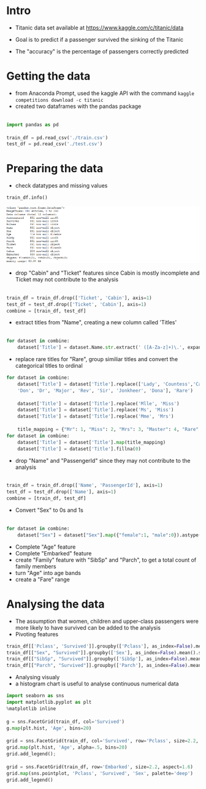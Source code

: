 # Intro

- Titanic data set available at https://www.kaggle.com/c/titanic/data 

- Goal is to predict if a passenger survived the sinking of the Titanic

- The "accuracy" is the percentage of passengers correctly predicted



# Getting the data

- from Anaconda Prompt, used the kaggle API with the command `kaggle competitions download -c titanic`
- created two dataframes with the pandas package

```python

import pandas as pd

train_df = pd.read_csv('./train.csv')
test_df = pd.read_csv('./test.csv')

```

# Preparing the data

- check datatypes and missing values

```python
train_df.info()
```
![](IMG/Screenshot-2018-6-7%20Titanic.png)

- drop "Cabin" and "Ticket" features since Cabin is mostly incomplete and Ticket may not contribute to the analysis

```python

train_df = train_df.drop(['Ticket', 'Cabin'], axis=1)
test_df = test_df.drop(['Ticket', 'Cabin'], axis=1)
combine = [train_df, test_df]

```
- extract titles from "Name", creating a new column called 'Titles'
```python

for dataset in combine:
    dataset['Title'] = dataset.Name.str.extract(' ([A-Za-z]+)\.', expand=False)

```
- replace rare titles for "Rare", group similiar titles and convert the categorical titles to ordinal
```python
for dataset in combine:
    dataset['Title'] = dataset['Title'].replace(['Lady', 'Countess','Capt', 'Col',\
 	'Don', 'Dr', 'Major', 'Rev', 'Sir', 'Jonkheer', 'Dona'], 'Rare')

    dataset['Title'] = dataset['Title'].replace('Mlle', 'Miss')
    dataset['Title'] = dataset['Title'].replace('Ms', 'Miss')
    dataset['Title'] = dataset['Title'].replace('Mme', 'Mrs')
    
    title_mapping = {"Mr": 1, "Miss": 2, "Mrs": 3, "Master": 4, "Rare": 5}
for dataset in combine:
    dataset['Title'] = dataset['Title'].map(title_mapping)
    dataset['Title'] = dataset['Title'].fillna(0)
```

- drop "Name" and "PassengerId" since they may not contribute to the analysis

```python

train_df = train_df.drop(['Name', 'PassengerId'], axis=1)
test_df = test_df.drop(['Name'], axis=1)
combine = [train_df, test_df]
```
- Convert "Sex" to 0s and 1s

```python

for dataset in combine:
    dataset["Sex"] = dataset["Sex"].map({"female":1, "male":0}).astype(int)
```

- Complete "Age" feature
- Complete "Embarked" feature
- create "Family" feature with "SibSp" and "Parch", to get a total count of family members
- turn "Age" into age bands
- create a "Fare" range

# Analysing the data

- The assumption that women, children and upper-class passengers were more likely to have survived can be added to the analysis
- Pivoting features
```python
train_df[['Pclass', 'Survived']].groupby(['Pclass'], as_index=False).mean().sort_values(by='Survived', ascending=False)
train_df[["Sex", "Survived"]].groupby(['Sex'], as_index=False).mean().sort_values(by='Survived', ascending=False)
train_df[["SibSp", "Survived"]].groupby(['SibSp'], as_index=False).mean().sort_values(by='Survived', ascending=False)
train_df[["Parch", "Survived"]].groupby(['Parch'], as_index=False).mean().sort_values(by='Survived', ascending=False)

```
- Analysing visualy
- a histogram chart is useful to analyse continuous numerical data

```python
import seaborn as sns
import matplotlib.pyplot as plt
%matplotlib inline

g = sns.FacetGrid(train_df, col='Survived')
g.map(plt.hist, 'Age', bins=20)

grid = sns.FacetGrid(train_df, col='Survived', row='Pclass', size=2.2, aspect=1.6)
grid.map(plt.hist, 'Age', alpha=.5, bins=20)
grid.add_legend();

grid = sns.FacetGrid(train_df, row='Embarked', size=2.2, aspect=1.6)
grid.map(sns.pointplot, 'Pclass', 'Survived', 'Sex', palette='deep')
grid.add_legend()
```
